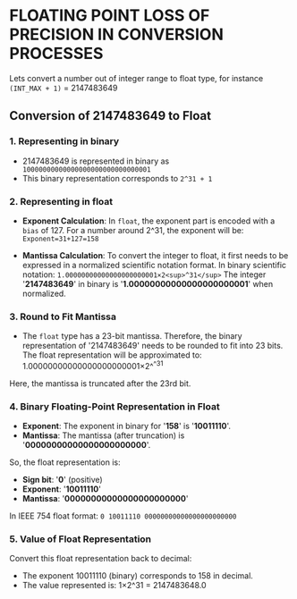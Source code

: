 # FLOATING POINT LOSS OF PRECISION IN CONVERSION PROCESSES

Lets convert a number out of integer range to float type, for instance `(INT_MAX + 1)` = 2147483649

## Conversion of 2147483649 to Float

### 1. Representing in binary
* 2147483649 is represented in binary as 
```		10000000000000000000000000000001 ```
* This binary representation corresponds to `2^31 + 1`

### 2. Representing in float
* **Exponent Calculation**: In `float`, the exponent part is encoded with a `bias` of 127. For a number around 2^31, the exponent will be:
	```		Exponent=31+127=158 ```

* **Mantissa Calculation**: To convert the integer to float, it first needs to be expressed in a normalized scientific notation format. In binary scientific notation:
	```1.00000000000000000000001×2<sup>^31</sup>```
The integer '**2147483649**' in binary is '**1.00000000000000000000001**' when normalized.

### 3. Round to Fit Mantissa

* The `float` type has a 23-bit mantissa. Therefore, the binary representation of '2147483649' needs to be rounded to fit into 23 bits.
The float representation will be approximated to:
1.00000000000000000000001×2^<sup>^31</sup>

Here, the mantissa is truncated after the 23rd bit.

### 4. Binary Floating-Point Representation in Float

* **Exponent**: The exponent in binary for '**158**' is '**10011110**'.
* **Mantissa**: The mantissa (after truncation) is '**00000000000000000000000**'.

So, the float representation is:

* **Sign bit**: '**0**' (positive)
* **Exponent**: '**10011110**'
* **Mantissa**: '**00000000000000000000000**'

In IEEE 754 float format:
``` 0 10011110 00000000000000000000000 ```

### 5. Value of Float Representation

Convert this float representation back to decimal:
* The exponent 10011110 (binary) corresponds to 158 in decimal.
* The value represented is:
	1×2^31 = 2147483648.0

